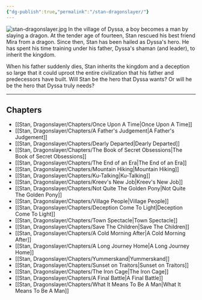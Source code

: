 ```yaml
---
{"dg-publish":true,"permalink":"/stan-dragonslayer/"}
---
```


![stan-dragonslayer.jpg](/img/user/Stan,%20Dragonslayer/stan-dragonslayer.jpg)
In the village of Dyssa, a boy becomes a man by slaying a dragon. At the tender age of fourteen, Stan rescued his best friend Mira from a dragon. Since then, Stan has been hailed as Dyssa's hero. He has spent his time training under his father, Dyssa's shaman (and leader), to inherit the kingdom.

When his father suddenly dies, Stan inherits the kingdom and a deception so large that it could uproot the entire civilization that his father and predecessors have built. Will Stan be the hero that Dyssa wants? Or will he be the hero that Dyssa truly needs?

---
## Chapters
- [[Stan, Dragonslayer/Chapters/Once Upon A Time\|Once Upon A Time]]
- [[Stan, Dragonslayer/Chapters/A Father's Judgement\|A Father's Judgement]]
- [[Stan, Dragonslayer/Chapters/Dearly Departed\|Dearly Departed]]
- [[Stan, Dragonslayer/Chapters/The Book of Secret Obsessions\|The Book of Secret Obsessions]]
- [[Stan, Dragonslayer/Chapters/The End of an Era\|The End of an Era]]
- [[Stan, Dragonslayer/Chapters/Mountain Hiking\|Mountain Hiking]]
- [[Stan, Dragonslayer/Chapters/Ku-Talking\|Ku-Talking]]
- [[Stan, Dragonslayer/Chapters/Kreev's New Job\|Kreev's New Job]]
- [[Stan, Dragonslayer/Chapters/Not Quite The Golden Pony\|Not Quite The Golden Pony]]
- [[Stan, Dragonslayer/Chapters/Village People\|Village People]]
- [[Stan, Dragonslayer/Chapters/Deception Come To Light\|Deception Come To Light]]
- [[Stan, Dragonslayer/Chapters/Town Spectacle\|Town Spectacle]]
- [[Stan, Dragonslayer/Chapters/Save The Children\|Save The Children]]
- [[Stan, Dragonslayer/Chapters/A Cold Morning After\|A Cold Morning After]]
- [[Stan, Dragonslayer/Chapters/A Long Journey Home\|A Long Journey Home]]
- [[Stan, Dragonslayer/Chapters/Yummerskand\|Yummerskand]]
- [[Stan, Dragonslayer/Chapters/Sunset on Traitors\|Sunset on Traitors]]
- [[Stan, Dragonslayer/Chapters/The Iron Cage\|The Iron Cage]]
- [[Stan, Dragonslayer/Chapters/A Final Battle\|A Final Battle]]
- [[Stan, Dragonslayer/Chapters/What It Means To Be A Man\|What It Means To Be A Man]]